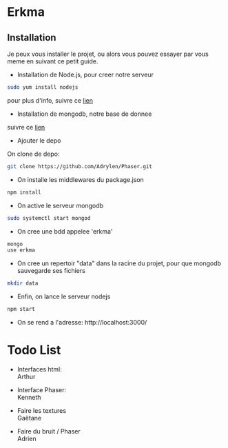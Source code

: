 # Erkma

## Installation

Je peux vous installer le projet, ou alors vous pouvez essayer par vous meme en suivant ce petit guide.

 * Installation de Node.js, pour creer notre serveur

```bash
sudo yum install nodejs
```

pour plus d'info, suivre ce [lien](https://docs.npmjs.com/getting-started/installing-node)  

* Installation de mongodb, notre base de donnee

suivre ce [lien](http://www.liquidweb.com/kb/how-to-install-mongodb-on-fedora-20/)

* Ajouter le depo

On clone de depo:
```bash
git clone https://github.com/Adrylen/Phaser.git
```

* On installe les middlewares du package.json
```bash
npm install
```

* On active le serveur mongodb
```bash
sudo systemctl start mongod
```

* On cree une bdd appelee 'erkma'
```bash
mongo
use erkma
```

* On cree un repertoir "data" dans la racine du projet, pour que mongodb sauvegarde ses fichiers
```bash
mkdir data
```

* Enfin, on lance le serveur nodejs
```bash
npm start
```

* On se rend a l'adresse:  http://localhost:3000/

# Todo List

* Interfaces html:  
Arthur

* Interface Phaser:  
Kenneth

* Faire les textures  
Gaëtane

* Faire du bruit / Phaser   
Adrien
